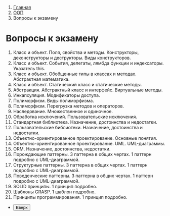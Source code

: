 <ol class="breadcrumb">
  <li class="breadcrumb-item"><a href="{{ site.baseurl }}">Главная</a></li>
  <li class="breadcrumb-item"><a href="{{ site.baseurl }}/OOP/index.html">ООП</a></li>
  <li class="breadcrumb-item active">Вопросы к экзамену</li>
</ol>

# Вопросы к экзамену

1. Класс и объект. Поля, свойства и методы. Конструкторы, деконструкторы и деструкторы. Виды конструкторов.
1. Класс и объект. События, делегаты, лямбда функции и индексаторы. Указатель this.
1. Класс и объект. Обобщенные типы в классах и методах. Абстрактная математика.
1. Класс и объект. Статический класс и статические методы.
1. Абстракция. Абстрактный класс и интерфейс. Виртуальные методы.
1. Инкапсуляция. Модификаторы доступа.
1. Полиморфизм. Виды полиморфизма.
1. Полиморфизм. Перегрузка методов и операторов.
1. Наследование. Множественное и одиночное.
1. Обработка исключений. Пользовательские исключения.
1. Стандартная библиотека. Назначение, достоинства и недостатки.
1. Пользовательские библиотеки. Назначение, достоинства и недостатки.
1. Объектно-ориентированное проектирование. Основные понятия.
1. Объектно-ориентированное проектирование. UML. UML-диаграммы.
1. ORM. Назначение, достоинства, недостатки.
1. Порождающие паттерны. 3 паттерна в общих чертах. 1 паттерн подробно с UML-диаграммой.
1. Структурные паттерны. 3 паттерна в общих чертах. 1 паттерн подробно с UML-диаграммой.
1. Поведенческие паттерны. 3 паттерна в общих чертах. 1 паттерн подробно с UML-диаграммой.
1. SOLID принципы. 1 принцип подробно.
1. Шаблоны GRASP. 1 шаблон подробно.
1. Принципы программирования. 1 принцип подробно.

<div class="row">
  <div class="col-lg-12">
   <ul class="list-unstyled">
     <li class="float-end">
       <button type="button" class="btn btn-outline-primary" onclick="window.location.href='#вопросы-к-экзамену';">Вверх</button>
     </li>
     <!-- <li  class="float-end">
       <button type="button" class="btn btn-primary" onclick="window.location.href='{{ site.baseurl }}/OOP/labs/lab10.html';">ЛР №10 →</button>
     </li> -->
     <!-- <li>
       <button type="button" class="btn btn-primary" onclick="window.location.href='{{ site.baseurl }}/OOP/labs/lab8.html';">← ЛР №8</button>
     </li> -->
   </ul>
  </div>
</div>
